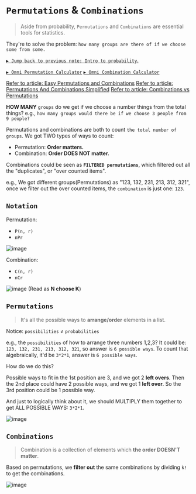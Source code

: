 # `Permutations` & `Combinations`
> Aside from probability, `Permutations` and `Combinations` are essential tools for statistics.

They're to solve the problem: `how many groups are there of if we choose some from some.`

[`▶︎ Jump back to previous note: Intro to probability`.](https://github.com/solomonxie/solomonxie.github.io/issues/44#issuecomment-372205396)

[`▶︎ Omni Permutation Calculator`](https://www.omnicalculator.com/statistics/permutation)
[`▶︎ Omni Combination Calculator`](https://www.omnicalculator.com/statistics/combination)


[Refer to article: Easy Permutations and Combinations](https://betterexplained.com/articles/easy-permutations-and-combinations/#!parentId=756)
[Refer to article: Permutations And Combinations Simplified](http://www.fairlynerdy.com/permutations_and_combinations_simplified/)
[Refer to article: Combinations vs Permutations](https://medium.com/i-math/combinations-permutations-fa7ac680f0ac)

**HOW MANY** `groups` do we get if we choose a number things from the total things?
e.g., `how many groups would there be if we choose 3 people from 9 people?`

Permutations and combinations are both to count `the total number of groups`. 
We got TWO types of ways to count:
- Permutation: **Order matters.**
- Combination: **Order DOES NOT matter.**

Combinations could be seen as **`FILTERED permutations`**, which filtered out all the "duplicates", or "over counted items".

e.g., We got different groups(Permutations) as "123, 132, 231, 213, 312, 321", once we filter out the over counted items, 
the `combination` is just one: `123`.

## `Notation`

Permutation:
- `P(n, r)`
- `nPr`

![image](https://user-images.githubusercontent.com/14041622/44515418-1c7db980-a6f5-11e8-9cf6-f78a0c754d67.png)


Combination:
- `C(n, r)`
- `nCr`

![image](https://user-images.githubusercontent.com/14041622/44512345-c9a00400-a6ec-11e8-85f4-70a892de017f.png)
(Read as **N choose K**)


## `Permutations`
> It's all the possible ways to **arrange/order** elements in a list.

Notice: `possibilities` ≠ `probabilities`

e.g., the `possibilities` of how to arrange three numbers 1,2,3?
It could be: `123, 132, 231, 213, 312, 321`, so answer is `6 possible ways`.
To count that algebraically, it'd be `3*2*1`, answer is `6 possible ways`.

How do we do this?

Possible ways to fit in the 1st position are 3, and we got 2 **left overs**. Then the 2nd place could have 2 possible ways, and we got 1 **left over**. So the 3rd position could be 1 possible way.

And just to logically think about it, we should MULTIPLY them together to get ALL POSSIBLE WAYS: `3*2*1`.

![image](https://user-images.githubusercontent.com/14041622/44514680-5bab0b00-a6f3-11e8-80ce-5ce5e8f8ac16.png)


## `Combinations`
> Combination is a collection of elements which **the order DOESN'T matter**.

Based on permutations, we **filter out** the same combinations by dividing `k!` to get the combinations.

![image](https://user-images.githubusercontent.com/14041622/44514794-9ca31f80-a6f3-11e8-9b8a-9a0b9dd8df46.png)
